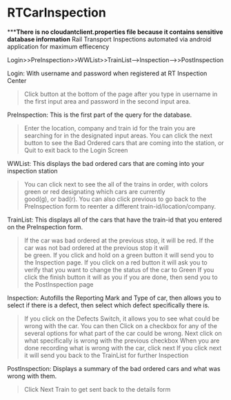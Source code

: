 # RTCarInspection
*****************There is no cloudantclient.properties file because it contains sensitive database information**************
Rail Transport Inspections automated via android application for maximum effiecency

Login>>PreInspection>>WWList>>TrainList-->Inspection-->>PostInspection
                                      
Login: With username and password when registered at RT Inspection Center
  >Click button at the bottom of the page after you type in username in the first input area and password in the second input area.

PreInspection: This is the first part of the query for the database.
  >Enter the location, company and train id for the train you are searching for in the designated input areas.
  >You can click the next button to see the Bad Ordered cars that are coming into the station, or Quit to exit back to the Login
   Screen

WWList: This displays the bad ordered cars that are coming into your inspection station
  >You can click next to see the all of the trains in order, with colors green or red designating which cars are currently    
  good(g), or bad(r).
  >You can also click previous to go back to the PreInspection form to reenter a different train-id/location/company.

TrainList: This displays all of the cars that have the train-id that you entered on the PreInspection form. 
  >If the car was bad ordered at the previous stop, it will be red. If the car was not bad ordered at the previous stop it will  
  be green.
  >If you click and hold on a green button it will send you to the Inspection page.
  >If you click on a red button it will ask you to verify that you want to change the status of the car to Green
  >If you click the finish button it will as you if you are done, then send you to the PostInspection page
  
Inspection: Autofills the Reporting Mark and Type of car, then allows you to select if there is a defect, then select which defect specifically there is.
  >If you click on the Defects Switch, it allows you to see what could be wrong with the car.
  >You can then Click on a checkbox for any of the several options for what part of the car could be wrong.
  >Next click on what specifically is wrong with the previous checkbox
  >When you are done recording what is wrong with the car, click next
  >If you click next it will send you back to the TrainList for further Inspection
  
 PostInspection: Displays a summary of the bad ordered cars and what was wrong with them.
  >Click Next Train to get sent back to the details form


